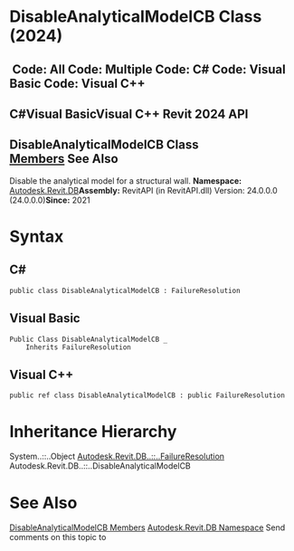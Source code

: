 # DisableAnalyticalModelCB Class (2024)

﻿
 Code: All Code: Multiple Code: C# Code: Visual Basic Code: Visual C++   
---  
C#Visual BasicVisual C++
Revit 2024 API  
---  
DisableAnalyticalModelCB Class  
[Members](7fd220da-0ad7-8392-1055-f9811e988888.md "DisableAnalyticalModelCB Members") See Also  
---  
Disable the analytical model for a structural wall. 
**Namespace:** [Autodesk.Revit.DB](87546ba7-461b-c646-cbb1-2cb8f5bff8b2.md "Autodesk.Revit.DB Namespace")**Assembly:** RevitAPI (in RevitAPI.dll) Version: 24.0.0.0 (24.0.0.0)**Since:** 2021 
# Syntax
C#  
---  
```text
public class DisableAnalyticalModelCB : FailureResolution
```
  
Visual Basic  
---  
```text
Public Class DisableAnalyticalModelCB _
	Inherits FailureResolution
```
  
Visual C++  
---  
```text
public ref class DisableAnalyticalModelCB : public FailureResolution
```
  
# Inheritance Hierarchy
System..::..Object [Autodesk.Revit.DB..::..FailureResolution](8075460b-afbf-6558-b402-b1f75fdf2412.md "FailureResolution Class") Autodesk.Revit.DB..::..DisableAnalyticalModelCB
# See Also
[DisableAnalyticalModelCB Members](7fd220da-0ad7-8392-1055-f9811e988888.md "DisableAnalyticalModelCB Members")
[Autodesk.Revit.DB Namespace](87546ba7-461b-c646-cbb1-2cb8f5bff8b2.md "Autodesk.Revit.DB Namespace")
Send comments on this topic to 